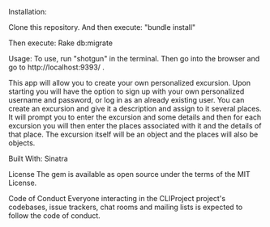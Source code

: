 Installation:

Clone this repository. And then execute: 
"bundle install"

Then execute: 
Rake db:migrate 

Usage: 
To use, run "shotgun" in the terminal. Then go into the browser and go to http://localhost:9393/ . 

This app will allow you to create your own personalized excursion. Upon starting you will have the option to sign up with your own personalized username and password, or log in as an already existing user. You can create an excursion and give it a description and assign to it several places. It will prompt you to enter the excursion and some details and then for each excursion you will then enter the places associated with it  and the details of that place.  The excursion itself will be an object and the places will also be objects. 

Built With: 
Sinatra 

License
The gem is available as open source under the terms of the MIT License.

Code of Conduct
Everyone interacting in the CLIProject project's codebases, issue trackers, chat rooms and mailing lists is expected to follow the code of conduct.
